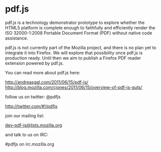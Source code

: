 # pdf.js

pdf.js is a technology demonstrator prototype to explore whether the HTML5
platform is complete enough to faithfully and efficiently render the ISO
32000-1:2008 Portable Document Format (PDF) without native code assistance.

pdf.js is not currently part of the Mozilla project, and there is no plan
yet to integrate it into Firefox. We will explore that possibility once
pdf.js is production ready. Until then we aim to publish a Firefox
PDF reader extension powered by pdf.js.

You can read more about pdf.js here:

  http://andreasgal.com/2011/06/15/pdf-js/
  http://blog.mozilla.com/cjones/2011/06/15/overview-of-pdf-js-guts/

follow us on twitter: @pdfjs

  http://twitter.com/#!/pdfjs

join our mailing list:

  dev-pdf-js@lists.mozilla.org

and talk to us on IRC:

  #pdfjs on irc.mozilla.org
